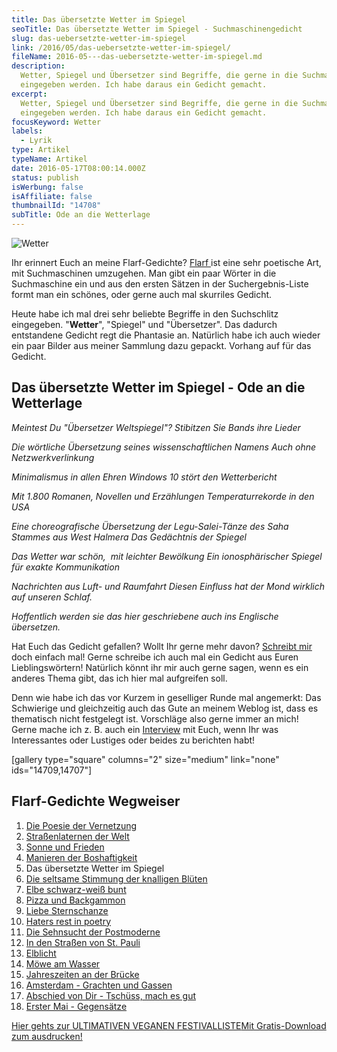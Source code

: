 ```yaml
---
title: Das übersetzte Wetter im Spiegel
seoTitle: Das übersetzte Wetter im Spiegel - Suchmaschinengedicht
slug: das-uebersetzte-wetter-im-spiegel
link: /2016/05/das-uebersetzte-wetter-im-spiegel/
fileName: 2016-05---das-uebersetzte-wetter-im-spiegel.md
description:
  Wetter, Spiegel und Übersetzer sind Begriffe, die gerne in die Suchmaschine
  eingegeben werden. Ich habe daraus ein Gedicht gemacht.
excerpt:
  Wetter, Spiegel und Übersetzer sind Begriffe, die gerne in die Suchmaschine
  eingegeben werden. Ich habe daraus ein Gedicht gemacht.
focusKeyword: Wetter
labels:
  - Lyrik
type: Artikel
typeName: Artikel
date: 2016-05-17T08:00:14.000Z
status: publish
isWerbung: false
isAffiliate: false
thumbnailId: "14708"
subTitle: Ode an die Wetterlage
---
```


![Wetter](http://cardamonchai.com/wp-content/uploads/2016/05/22555934110_718c3aecdf_z.jpg)

Ihr erinnert Euch an meine Flarf-Gedichte?
<a href="http://cardamonchai.com/2016/03/flarf-inspiration-aus-dem-internet-die-poesie-der-vernetzung/">Flarf
</a>ist eine sehr poetische Art, mit Suchmaschinen umzugehen. Man gibt ein paar
Wörter in die Suchmaschine ein und aus den ersten Sätzen in der
Suchergebnis-Liste formt man ein schönes, oder gerne auch mal skurriles Gedicht.

Heute habe ich mal drei sehr beliebte Begriffe in den Suchschlitz eingegeben.
"<strong>Wetter</strong>", "Spiegel" und "Übersetzer". Das dadurch entstandene
Gedicht regt die Phantasie an. Natürlich habe ich auch wieder ein paar Bilder
aus meiner Sammlung dazu gepackt. Vorhang auf für das Gedicht.

## Das übersetzte Wetter im Spiegel - Ode an die Wetterlage</strong>

<em>Meintest Du "Übersetzer Weltspiegel"? Stibitzen Sie Bands ihre Lieder</em>

<em>Die wörtliche Übersetzung seines wissenschaftlichen Namens Auch ohne
Netzwerkverlinkung</em>

<em>Minimalismus in allen Ehren</em> <em> Windows 10 stört den
Wetterbericht</em>

<em>Mit 1.800 Romanen, Novellen und Erzählungen</em> <em> Temperaturrekorde in
den USA</em>

<em>Eine choreografische Übersetzung der Legu-Salei-Tänze des Saha Stammes aus
West Halmera</em> <em> Das Gedächtnis der Spiegel</em>

<em>Das Wetter war schön,  mit leichter Bewölkung</em> <em> Ein ionosphärischer
Spiegel für exakte Kommunikation</em>

<em>Nachrichten aus Luft- und Raumfahrt</em> <em> Diesen Einfluss hat der Mond
wirklich auf unseren Schlaf.</em>

<em>Hoffentlich werden sie das hier geschriebene auch ins Englische
übersetzen.</em>

Hat Euch das Gedicht gefallen? Wollt Ihr gerne mehr
davon? <a href="mailto:info@cardamonchai.com">Schreibt mir</a> doch einfach mal!
Gerne schreibe ich auch mal ein Gedicht aus Euren Lieblingswörtern! Natürlich
könnt ihr mir auch gerne sagen, wenn es ein anderes Thema gibt, das ich hier mal
aufgreifen soll.

Denn wie habe ich das vor Kurzem in geselliger Runde mal angemerkt: Das
Schwierige und gleichzeitig auch das Gute an meinem Weblog ist, dass es
thematisch nicht festgelegt ist. Vorschläge also gerne immer an mich! Gerne
mache ich z. B. auch ein
<a href="http://cardamonchai.com/category/bleistift-2-0/interview/">Interview</a>
mit Euch, wenn Ihr was Interessantes oder Lustiges oder beides zu berichten
habt!

[gallery type="square" columns="2" size="medium" link="none" ids="14709,14707"]

## Flarf-Gedichte Wegweiser

<ol>
    <li><a href="http://cardamonchai.com/2016/03/flarf-inspiration-aus-dem-internet-die-poesie-der-vernetzung/">Die Poesie der Vernetzung</a></li>
    <li><a href="/2016/03/strassenlaternen-der-welt-eine-romantische-bildergalerie/">Straßenlaternen der Welt</a></li>
    <li><a href="/2016/03/sonne-und-frieden/">Sonne und Frieden</a></li>
    <li><a href="http://cardamonchai.com/2016/04/manieren-der-boshaftigkeit/">Manieren der Boshaftigkeit</a></li>
    <li>Das übersetzte Wetter im Spiegel</li>
    <li><a href="http://cardamonchai.com/2016/10/die-seltsame-stimmung-der-knalligen-blueten/">Die seltsame Stimmung der knalligen Blüten</a></li>
    <li><a href="http://cardamonchai.com/2017/01/elbe-schwarz-weiss-bunt-bildergalerie-mit-flarfgedicht/">Elbe schwarz-weiß bunt</a></li>
    <li><a href="http://cardamonchai.com/2017/01/drei-koenige/">Pizza und Backgammon</a></li>
    <li><a href="http://cardamonchai.com/2017/01/liebe-sternschanze/">Liebe Sternschanze</a></li>
    <li><a href="http://cardamonchai.com/2017/02/haters-rest-in-poetry/">Haters rest in poetry</a></li>
    <li><a href="http://cardamonchai.com/2017/02/die-sehnsucht-der-postmoderne/">Die Sehnsucht der Postmoderne</a></li>
    <li><a href="http://cardamonchai.com/2017/02/dauerregen-stpauli/">In den Straßen von St. Pauli</a></li>
    <li><a href="http://cardamonchai.com/2018/01/elblicht-flarfgedicht-zum-jahresanfang/">Elblicht</a></li>
    <li><a href="http://cardamonchai.com/2018/01/moewe-am-wasser/">Möwe am Wasser</a></li>
    <li><a href="http://cardamonchai.com/2018/02/ein-fleet-im-verlauf-der-jahreszeiten/">Jahreszeiten an der Brücke</a></li>
    <li><a href="http://cardamonchai.com/2018/03/amsterdam/">Amsterdam - Grachten und Gassen</a></li>
    <li><a href="http://cardamonchai.com/2018/04/abschied-von-dir/">Abschied von Dir - Tschüss, mach es gut</a></li>
    <li><a href="http://cardamonchai.com/2018/05/erster-mai-gegensaetze/">Erster Mai - Gegensätze</a></li>
</ol>

<a class="banner banner-green" href="/2015/03/die-ultimative-vegane-festivalliste"><span class="head">Hier
gehts zur ULTIMATIVEN VEGANEN FESTIVALLISTE</span><span class="text">Mit
Gratis-Download zum ausdrucken!</span></a>
